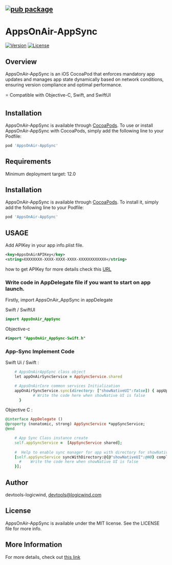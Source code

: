 ## [![pub package](https://appsonair.com/images/logo.svg)](https://cocoapods.org/pods/AppsOnAir-AppSync)
# AppsOnAir-AppSync

[![Version](https://img.shields.io/cocoapods/v/AppsOnAir-AppSync.svg?style=flat)](https://cocoapods.org/pods/AppsOnAir-AppSync)
[![License](https://img.shields.io/cocoapods/l/AppsOnAir-AppSync.svg?style=flat)](https://cocoapods.org/pods/AppsOnAir-AppSync)

## Overview

AppsOnAir-AppSync is an iOS CocoaPod that enforces mandatory app updates and manages app state dynamically based on network conditions, ensuring version compliance and optimal performance.

⭐️ Compatible with Objective-C, Swift, and SwiftUI


## Installation

AppsOnAir-AppSync is available through [CocoaPods](https://cocoapods.org). To use or install AppsOnAir-AppSync with CocoaPods,
simply add the following line to your Podfile:

```ruby
pod 'AppsOnAir-AppSync'
```

## Requirements

Minimum deployment target: 12.0

## Installation

AppsOnAir-AppSync is available through [CocoaPods](https://cocoapods.org). To install
it, simply add the following line to your Podfile:

```ruby
pod 'AppsOnAir-AppSync'
```
## USAGE 
Add APIKey in your app info.plist file.
```xml
<key>AppsOnAirAPIKey</key>
<string>XXXXXXXX-XXXX-XXXX-XXXX-XXXXXXXXXXXX</string>
```
how to get APIKey for more details check this [URL](https://documentation.appsonair.com/MobileQuickstart/GettingStarted)


### Write code in AppDelegate file if you want to start on app launch.

Firstly, import AppsOnAir_AppSync in appDelegate

Swift / SwiftUI
```swift
import AppsOnAir_AppSync
```
Objective-c

```swift
#import "AppsOnAir_AppSync-Swift.h"
```

### App-Sync Implement Code

Swift Ui / Swift : 
```ruby
    # AppsOnAirAppSync class object
    let appOnAirSyncService = AppSyncService.shared

    # AppsOnAirCore common services Initialization
    appOnAirSyncService.sync(directory: ["showNativeUI":false]) { appUpdateData in
            # Write the code here when showNative UI is false
      }
```

Objective C :
```ruby
@interface AppDelegate ()
@property (nonatomic, strong) AppSyncService *appSyncService;
@end

    # App Sync Class instance create
    self.appSyncService =  [AppSyncService shared];
    
    #  Help to enable sync manager for app with directory for showNativeUi handling and completion method
    [self.appSyncService syncWithDirectory:@{@"showNativeUI":@NO} completion:^(NSDictionary *appUpdate) {
      #    Write the code here when showNative UI is false
    }];
```

## Author

devtools-logicwind, devtools@logicwind.com

## License

AppsOnAir-AppSync is available under the MIT license. See the LICENSE file for more info.

## More Information  
For more details, check out [this link](https://documentation.appsonair.com/) 
